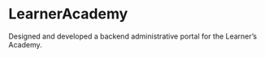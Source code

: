 # LearnerAcademy

Designed and developed a backend administrative portal for the Learner’s Academy.
